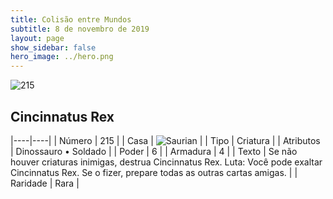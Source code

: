 ```yaml
---
title: Colisão entre Mundos
subtitle: 8 de novembro de 2019
layout: page
show_sidebar: false
hero_image: ../hero.png
---
```


![215](https://cdn.keyforgegame.com/media/card_front/pt/452_215_C96P9R868WJR_pt.png)

## Cincinnatus Rex

|----|----|
| Número | 215 |
| Casa | ![Saurian](https://archonarcana.com/images/thumb/9/9e/Saurian_P.png/22px-Saurian_P.png "Sauro") |
| Tipo | Criatura |
| Atributos | Dinossauro • Soldado |
| Poder | 6 |
| Armadura | 4 |
| Texto | Se não houver criaturas inimigas, destrua Cincinnatus Rex. Luta: Você pode exaltar Cincinnatus Rex. Se o fizer, prepare todas as outras cartas amigas. |
| Raridade | Rara |
